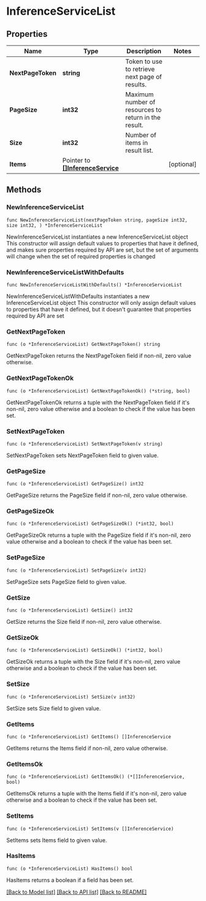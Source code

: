 # InferenceServiceList

## Properties

Name | Type | Description | Notes
------------ | ------------- | ------------- | -------------
**NextPageToken** | **string** | Token to use to retrieve next page of results. | 
**PageSize** | **int32** | Maximum number of resources to return in the result. | 
**Size** | **int32** | Number of items in result list. | 
**Items** | Pointer to [**[]InferenceService**](InferenceService.md) |  | [optional] 

## Methods

### NewInferenceServiceList

`func NewInferenceServiceList(nextPageToken string, pageSize int32, size int32, ) *InferenceServiceList`

NewInferenceServiceList instantiates a new InferenceServiceList object
This constructor will assign default values to properties that have it defined,
and makes sure properties required by API are set, but the set of arguments
will change when the set of required properties is changed

### NewInferenceServiceListWithDefaults

`func NewInferenceServiceListWithDefaults() *InferenceServiceList`

NewInferenceServiceListWithDefaults instantiates a new InferenceServiceList object
This constructor will only assign default values to properties that have it defined,
but it doesn't guarantee that properties required by API are set

### GetNextPageToken

`func (o *InferenceServiceList) GetNextPageToken() string`

GetNextPageToken returns the NextPageToken field if non-nil, zero value otherwise.

### GetNextPageTokenOk

`func (o *InferenceServiceList) GetNextPageTokenOk() (*string, bool)`

GetNextPageTokenOk returns a tuple with the NextPageToken field if it's non-nil, zero value otherwise
and a boolean to check if the value has been set.

### SetNextPageToken

`func (o *InferenceServiceList) SetNextPageToken(v string)`

SetNextPageToken sets NextPageToken field to given value.


### GetPageSize

`func (o *InferenceServiceList) GetPageSize() int32`

GetPageSize returns the PageSize field if non-nil, zero value otherwise.

### GetPageSizeOk

`func (o *InferenceServiceList) GetPageSizeOk() (*int32, bool)`

GetPageSizeOk returns a tuple with the PageSize field if it's non-nil, zero value otherwise
and a boolean to check if the value has been set.

### SetPageSize

`func (o *InferenceServiceList) SetPageSize(v int32)`

SetPageSize sets PageSize field to given value.


### GetSize

`func (o *InferenceServiceList) GetSize() int32`

GetSize returns the Size field if non-nil, zero value otherwise.

### GetSizeOk

`func (o *InferenceServiceList) GetSizeOk() (*int32, bool)`

GetSizeOk returns a tuple with the Size field if it's non-nil, zero value otherwise
and a boolean to check if the value has been set.

### SetSize

`func (o *InferenceServiceList) SetSize(v int32)`

SetSize sets Size field to given value.


### GetItems

`func (o *InferenceServiceList) GetItems() []InferenceService`

GetItems returns the Items field if non-nil, zero value otherwise.

### GetItemsOk

`func (o *InferenceServiceList) GetItemsOk() (*[]InferenceService, bool)`

GetItemsOk returns a tuple with the Items field if it's non-nil, zero value otherwise
and a boolean to check if the value has been set.

### SetItems

`func (o *InferenceServiceList) SetItems(v []InferenceService)`

SetItems sets Items field to given value.

### HasItems

`func (o *InferenceServiceList) HasItems() bool`

HasItems returns a boolean if a field has been set.


[[Back to Model list]](../README.md#documentation-for-models) [[Back to API list]](../README.md#documentation-for-api-endpoints) [[Back to README]](../README.md)


